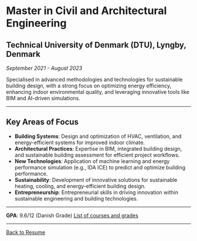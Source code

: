 # Master in Civil and Architectural Engineering
## Technical University of Denmark (DTU), Lyngby, Denmark  
*September 2021 - August 2023*  

Specialised in advanced methodologies and technologies for sustainable building design, with a strong focus on optimizing energy efficiency, enhancing indoor environmental quality, and leveraging innovative tools like BIM and AI-driven simulations.  

---

## Key Areas of Focus  
- **Building Systems**: Design and optimization of HVAC, ventilation, and energy-efficient systems for improved indoor climate.  
- **Architectural Practices**: Expertise in BIM, integrated building design, and sustainable building assessment for efficient project workflows.  
- **New Technologies**: Application of machine learning and energy performance simulation (e.g., IDA ICE) to predict and optimize building performance.  
- **Sustainability**: Development of innovative solutions for sustainable heating, cooling, and energy-efficient building design.  
- **Entrepreneurship**: Entrepreneurial skills in driving innovation within sustainable engineering and building technologies.

---

**GPA**: 9.6/12 (Danish Grade) [List of courses and grades](education/grades_dtu.md)

---
[Back to Resume](../README.md)
